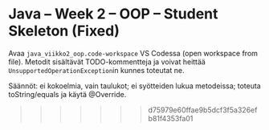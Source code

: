 # Java – Week 2 – OOP – Student Skeleton (Fixed)

Avaa `java_viikko2_oop.code-workspace` VS Codessa (open workspace from file). 
Metodit sisältävät TODO-kommentteja ja voivat heittää `UnsupportedOperationException`in kunnes toteutat ne.

Säännöt: ei kokoelmia, vain taulukot; ei syötteiden lukua metodeissa; toteuta toString/equals ja käytä @Override.
>>>>>>> d75979e60ffae9b5dcf3f5a326efb81f4353fa01
